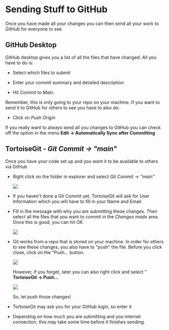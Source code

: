 # Sending Stuff to GitHub

Once you have made all your changes you can then send all your work to GitHub for everyone to see

## GitHub Desktop
GitHub desktop gives you a list of all the files that have changed. All you have to do is:

* Select which files to submit

* Enter your commit summary and detailed description

* Hit *Commit to Main*.

Remember, this is only going to your repo on your machine. If you want to send it to GitHub for others to see you have to also do:

* Click on *Push Origin*

If you really want to always send all you changes to GitHub you can check off the option in the menu **Edit -> Automatically Sync after Committing**

## TortoiseGit - *Git Commit -> "main"*
Once you have your code set up and you want it to be available to others via GitHub

* Right click on the folder in explorer and select *Git Commit -> "main"*

  ![](images/tortoisegit_menu_commit.jpg)
  
* If you haven't done a Git Commit yet, TortoiseGit will ask for User Information which you will have to fill in your Name and Email.

* Fill in the message with why you are submitting these changes. Then select all the files that you want to commit in the *Changes made* area. Once this is good, you can hit *OK*.

  ![](images/tortoisegit_commit.jpg)
  
* Git works from a repo that is stored on your machine. In order for others to see these changes, you also have to "push" the file. Before you click close, click on the "Push... button. 

  ![](images/tortoisegit_commit_done.jpg)
  
  However, if you forget, later you can also right click and select " **TortoiseGit -> Push...**
  
  ![](images/tortoisegit_menu_push.jpg)
  
  So, let push those changes!
  
* TortoiseGit may ask you for your GitHub login, so enter it

* Depending on how much you are submitting and you internet connection, this may take some time before it finishes sending.

<!--
## TortoiseSVN - *SVN Commit*
Working with SVN is a little more straight forward when committing since all commits go right to GitHub.

* Right click over the folder and select *SVN Commit*

* Select the files you want to submit

* Fill out the message about why you are submitting those files

* Hit *OK*

* Depending on your connection speed and how much you are sending, you might have to wait awhile before the commit completes.
-->